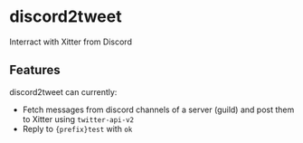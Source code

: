 # discord2tweet

Interract with Xitter from Discord

## Features
discord2tweet can currently:

- Fetch messages from discord channels of a server (guild) and post them to Xitter using `twitter-api-v2`
- Reply to `{prefix}test` with `ok`